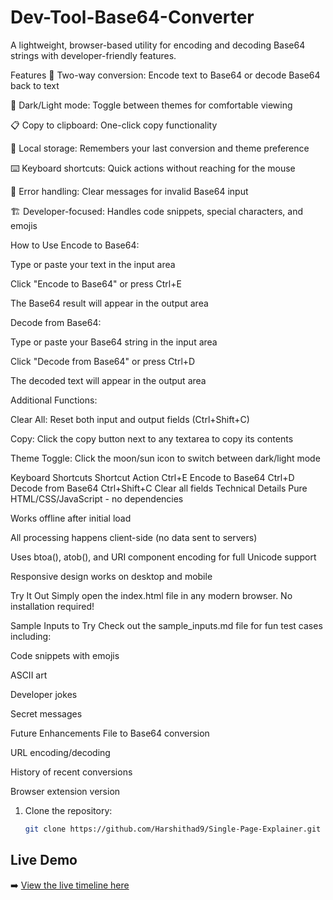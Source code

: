 # Dev-Tool-Base64-Converter
A lightweight, browser-based utility for encoding and decoding Base64 strings with developer-friendly features.

Features
🔄 Two-way conversion: Encode text to Base64 or decode Base64 back to text

🌙 Dark/Light mode: Toggle between themes for comfortable viewing

📋 Copy to clipboard: One-click copy functionality

💾 Local storage: Remembers your last conversion and theme preference

⌨️ Keyboard shortcuts: Quick actions without reaching for the mouse

🚨 Error handling: Clear messages for invalid Base64 input

🏗️ Developer-focused: Handles code snippets, special characters, and emojis

How to Use
Encode to Base64:

Type or paste your text in the input area

Click "Encode to Base64" or press Ctrl+E

The Base64 result will appear in the output area

Decode from Base64:

Type or paste your Base64 string in the input area

Click "Decode from Base64" or press Ctrl+D

The decoded text will appear in the output area

Additional Functions:

Clear All: Reset both input and output fields (Ctrl+Shift+C)

Copy: Click the copy button next to any textarea to copy its contents

Theme Toggle: Click the moon/sun icon to switch between dark/light mode

Keyboard Shortcuts
Shortcut	Action
Ctrl+E	Encode to Base64
Ctrl+D	Decode from Base64
Ctrl+Shift+C	Clear all fields
Technical Details
Pure HTML/CSS/JavaScript - no dependencies

Works offline after initial load

All processing happens client-side (no data sent to servers)

Uses btoa(), atob(), and URI component encoding for full Unicode support

Responsive design works on desktop and mobile

Try It Out
Simply open the index.html file in any modern browser. No installation required!

Sample Inputs to Try
Check out the sample_inputs.md file for fun test cases including:

Code snippets with emojis

ASCII art

Developer jokes

Secret messages

Future Enhancements
File to Base64 conversion

URL encoding/decoding

History of recent conversions

Browser extension version

1. Clone the repository:
   ```bash
   git clone https://github.com/Harshithad9/Single-Page-Explainer.git
## Live Demo

➡️ [View the live timeline here](https://single-page-explainer.vercel.app
)

